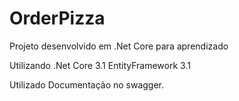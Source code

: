 # OrderPizza
Projeto desenvolvido em .Net Core para aprendizado

Utilizando .Net Core 3.1 EntityFramework 3.1

Utilizado Documentação no swagger.
